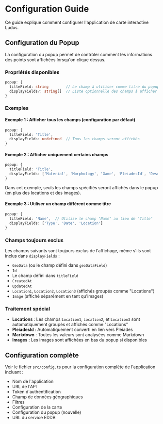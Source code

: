 # Configuration Guide

Ce guide explique comment configurer l'application de carte interactive Ludus.

## Configuration du Popup

La configuration du popup permet de contrôler comment les informations des points sont affichées lorsqu'on clique dessus.

### Propriétés disponibles

```typescript
popup: {
  titleField: string        // Le champ à utiliser comme titre du popup
  displayFields?: string[]  // Liste optionnelle des champs à afficher (si undefined, tous les champs sont affichés)
}
```

### Exemples

#### Exemple 1 : Afficher tous les champs (configuration par défaut)

```typescript
popup: {
  titleField: 'Title',
  displayFields: undefined  // Tous les champs seront affichés
}
```

#### Exemple 2 : Afficher uniquement certains champs

```typescript
popup: {
  titleField: 'Title',
  displayFields: ['Material', 'Morphology', 'Game', 'PleiadesId', 'Description']
}
```

Dans cet exemple, seuls les champs spécifiés seront affichés dans le popup (en plus des locations et des images).

#### Exemple 3 : Utiliser un champ différent comme titre

```typescript
popup: {
  titleField: 'Name',  // Utilise le champ "Name" au lieu de "Title"
  displayFields: ['Type', 'Date', 'Location']
}
```

### Champs toujours exclus

Les champs suivants sont toujours exclus de l'affichage, même s'ils sont inclus dans `displayFields` :

- `GeoData` (ou le champ défini dans `geoDataField`)
- `Id`
- Le champ défini dans `titleField`
- `CreatedAt`
- `UpdatedAt`
- `Location1`, `Location2`, `Location3` (affichés groupés comme "Locations")
- `Image` (affiché séparément en tant qu'images)

### Traitement spécial

- **Locations** : Les champs `Location1`, `Location2`, et `Location3` sont automatiquement groupés et affichés comme "Locations"
- **PleiadesId** : Automatiquement converti en lien vers Pleiades
- **Markdown** : Toutes les valeurs sont analysées comme Markdown
- **Images** : Les images sont affichées en bas du popup si disponibles

## Configuration complète

Voir le fichier `src/config.ts` pour la configuration complète de l'application incluant :

- Nom de l'application
- URL de l'API
- Token d'authentification
- Champ de données géographiques
- Filtres
- Configuration de la carte
- Configuration du popup (nouvelle)
- URL du service EDDB
